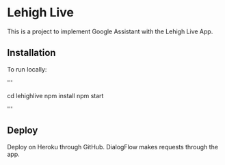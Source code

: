 # Lehigh Live

This is a project to implement Google Assistant with the Lehigh Live App. 


## Installation

To run locally:

'''

cd lehighlive
npm install
npm start

''' 

## Deploy

Deploy on Heroku through GitHub. DialogFlow makes requests through the app.



